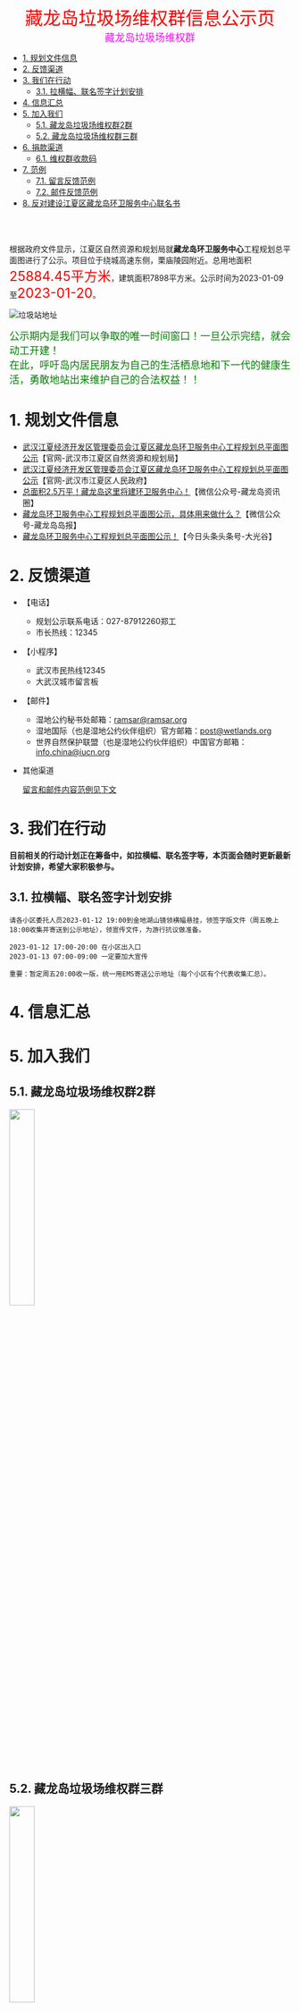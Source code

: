 <center><font size=6 color=red>藏龙岛垃圾场维权群信息公示页</font></center>
<center><font size=4 color=#FF00FF>藏龙岛垃圾场维权群</font></center>
<!-- TOC -->

- [1. 规划文件信息](#1-规划文件信息)
- [2. 反馈渠道](#2-反馈渠道)
- [3. 我们在行动](#3-我们在行动)
    - [3.1. 拉横幅、联名签字计划安排](#31-拉横幅联名签字计划安排)
- [4. 信息汇总](#4-信息汇总)
- [5. 加入我们](#5-加入我们)
    - [5.1. 藏龙岛垃圾场维权群2群](#51-藏龙岛垃圾场维权群2群)
    - [5.2. 藏龙岛垃圾场维权群三群](#52-藏龙岛垃圾场维权群三群)
- [6. 捐款渠道](#6-捐款渠道)
    - [6.1. 维权群收款码](#61-维权群收款码)
- [7. 范例](#7-范例)
    - [7.1. 留言反馈范例](#71-留言反馈范例)
    - [7.2. 邮件反馈范例](#72-邮件反馈范例)
- [8. 反对建设江夏区藏龙岛环卫服务中心联名书](#8-反对建设江夏区藏龙岛环卫服务中心联名书)

<!-- /TOC -->
<br><br>

根据政府文件显示，江夏区自然资源和规划局就**藏龙岛环卫服务中心**工程规划总平面图进行了公示。项目位于绕城高速东侧，栗庙陵园附近。总用地面积<font color=Red size=5>25884.45平方米</font>，建筑面积7898平方米。公示时间为2023-01-09至<font color=Red size=5>2023-01-20</font>。


![垃圾站地址](./垃圾站地址.jpg)

<font color=#008000 size=4>
公示期内是我们可以争取的唯一时间窗口！一旦公示完结，就会动工开建！<br>
在此，呼吁岛内居民朋友为自己的生活栖息地和下一代的健康生活，勇敢地站出来维护自己的合法权益！！
</font>


# 1. 规划文件信息
- [武汉江夏经济开发区管理委员会江夏区藏龙岛环卫服务中心工程规划总平面图公示](http://gtghj.wuhan.gov.cn/jx/pc-1046-335799.html)【官网-武汉市江夏区自然资源和规划局】
- [武汉江夏经济开发区管理委员会江夏区藏龙岛环卫服务中心工程规划总平面图公示](http://www.jiangxia.gov.cn/xxgk_22343/zc/qtwj/gsgg_22348/202301/t20230109_2127299.shtml)【官网-武汉市江夏区人民政府】
- [总面积2.5万平！藏龙岛这里将建环卫服务中心！](https://mp.weixin.qq.com/s/5h5nQGj7vLQ-Iw99nIxy5w)【微信公众号-藏龙岛资讯圈】
- [藏龙岛环卫服务中心工程规划总平面图公示，具体用来做什么？](https://mp.weixin.qq.com/s/hYMX8rLntHtoiFDS7GwUAQ)【微信公众号-藏龙岛岛报】
- [藏龙岛环卫服务中心工程规划总平面图公示！](https://www.toutiao.com/w/1754643863936072/?app=news_article&timestamp=1673457709&use_new_style=1&share_token=C36590E0-88B5-4567-9F20-5B74552D6886&tt_from=weixin&utm_source=weixin&utm_medium=toutiao_ios&utm_campaign=client_share&wxshare_count=1&source=m_redirect)【今日头条头条号-大光谷】


# 2. 反馈渠道
- 【电话】
    - 规划公示联系电话：027-87912260郑工
    - 市长热线：12345
- 【小程序】
    - 武汉市民热线12345
    - 大武汉城市留言板
- 【邮件】
    - 湿地公约秘书处邮箱：ramsar@ramsar.org
    - 湿地国际（也是湿地公约伙伴组织）官方邮箱：post@wetlands.org
    - 世界自然保护联盟（也是湿地公约伙伴组织）中国官方邮箱：info.china@iucn.org
- 其他渠道

    [留言和邮件内容范例见下文](#6-范例)


# 3. 我们在行动
**目前相关的行动计划正在筹备中，如拉横幅、联名签字等，本页面会随时更新最新计划安排，希望大家积极参与。**

## 3.1. 拉横幅、联名签字计划安排
```
请各小区委托人员2023-01-12 19:00到金地湖山镜领横幅悬挂，领签字版文件（周五晚上18:00收集并寄送到公示地址），领宣传文件，为游行抗议做准备。

2023-01-12 17:00-20:00 在小区出入口
2023-01-13 07:00-09:00 一定要加大宣传

重要：暂定周五20:00收一版，统一用EMS寄送公示地址（每个小区有个代表收集汇总）。
```

# 4. 信息汇总

# 5. 加入我们
## 5.1. 藏龙岛垃圾场维权群2群
<img src="维权群2.jpg" width="30%">

## 5.2. 藏龙岛垃圾场维权群三群
<img src="维权群3.png" width="30%">

*本群由岛民自发聚集，用于共享信息和组织活动宣传等，希望大家都能积极参与。*

# 6. 捐款渠道

## 6.1. 维权群收款码
<img src="维权群收款码.jpg" width="30%">

<font color=Red size=4>捐款请备注群名</font>

*出于自愿原则，有人的出人，有力的出力，为维护我们的家园贡献自己的一份力量*

**此收款码用于维权相关的活动资金，由群里财会专业的美女负责管理。活动资金的收支明细一般会在每晚进行公示，公示信息也会同步更新到此页面**


# 7. 范例
## 7.1. 留言反馈范例
```
你好。据武汉市江夏区自然和规划局网站公示，将在藏龙岛栗庙路附近规划建设藏龙岛环卫服务中心。我及其他附近居民都非常反对该项目选址在此处。理由如下。
一、严重影响交通秩序及交通安全。栗庙路是该区域唯一的主干道，且正在建设中小学，环卫服务中心建成后，会有大量垃圾车出入，另外，燃烧垃圾形成的大量烟雾会极大的降低能见度。以上因素会严重影响车辆的正常行驶，给周边居民出行带来不便，危及居民及小朋友的出行安全，甚至引发交通事故。
二，严重损害附近居民的身心健康。该选址附近有栗庙社区、长投绿城兰园、金地湖山境、龙苑兰岸、保利清能西海岸等多个小区，距保利清能西海岸小区直线距离仅1.5公里，有美院、纺织大学、武汉外语外事职业学院、武汉体育学院等众多大学，居民人数多且居住密度高。垃圾中含有大量的二氯甲烷等有毒有害物质，其产生的腐坏臭味会危害人体的呼吸系统、循环系统、消化系统、内分泌系统和神经系统，甚至有致癌的风险。此外，垃圾焚烧会产生氮氧化物、二氧化硫、烟尘和可吸入颗粒（PM2.5）等多种有害物质，会严重危害呼吸系统、神经系统、免疫系统及生殖和发育，也有致癌的风险。这些有害物质会扩散直至覆盖整个藏龙岛，给周边居民以及中小学生的身心健康带来巨大的、不可逆转的伤害！
三、严重破坏优良的生态环境。不久前，《湿地公约》第十四届缔约方大会在武汉举行。习近平总书记在开幕式上指出，湿地保护发展，具有十分重要的意义，我们要守住湿地生态安全边界，为子孙后代留下大美湿地。垃圾场及转运规划需远离动植物保护区，而该选址距离国家级的生态保护区藏龙岛湿地公园的直线距离仅1.6公里，垃圾产生的种种有害物质会严重污染水体和土壤，甚至造成各种稀有动植物的死亡，极大的破害湿地及其生态功能。
综上，该建设方案有害于百姓的利益，有悖于生态文明建设的基本要求。望有关部门领导仔细研判，慎重考虑。
```

## 7.2. 邮件反馈范例
邮件标题：`Need your help to protect CangLong Island National Wetland Park`

邮件内容如下：
```
Dear Convention's Secretariat：

    We know that at the 14th Conference of the Parties, 146 Parties including China and 55 observer organizations signed the International Convention on Wetlands on 22 November 2022. The theme of the conference is "Cherish Wetlands, Harmonious Coexistence between man and Nature".
    However, at the beginning of 2023, in Wuhan, where the meeting was held, a national-level wetland public park CangLong Island National Wetland Park will be destroyed. Because a garbage collection center covering 25,884.45 square meters will be built next to the beautiful wetland site.This planned garbage collection center is only 1.3km away as the direct line.About 500 tons of garbage will be disposed of daily and at least 170 garbage trucks will be parked there. This will inevitably damage the surrounding air, soil and groundwater. This new waste treatment center in Wuhan, will have a huge impact on the surrounding environment of the wetland. In severe cases, groundwater will be damaged, oxygen-rich ions in the air will be affected, heavy metals will suddenly exceed the standard, and wetland native animals and migratory birds will be damaged.
	As residents here, we like this wetland park very much, and we don't want it to be destroyed. Therefore, we firmly oppose the plan to build a garbage dump canter. We hope you can help us to prevent this disaster and protect this beautiful wetland environment.
    Looking forward to your response.

Sincerely,
签自己的名字
```

# 8. 反对建设江夏区藏龙岛环卫服务中心联名书
```
尊敬的领导：
首先感谢在百忙之中，愿意倾听我们百姓的真实心声，也希望各位领导在了解该事项后能够给予我们片区居民真切的关怀和帮助。
我们是武汉市江夏区藏龙岛栗庙路片区的居民，作为普通的民众，我们在藏龙岛栗庙路片区工作生活，为了在房价如此之高的今天拥有一套属于自己的房子，老百姓拿出全家三代的积蓄还要贷款。可是最近不知道是出于何种原因的考量，经江夏区自然资源和规划局审查公示，规划在藏龙岛栗庙路附近建藏龙岛环卫服务中心（25,884.45平米的大型的垃圾中转站），引起周边小区全体业主的极度悲愤。
在这两天中，我们多次打12345市长热线、向市规划局经开区分局、开发区管委会、信访办投诉并未得到明确答复。在此，我们表示坚决反对垃圾中转站建在藏龙岛栗庙路附近。理由有以下几点：
第一：垃圾站项目不科学，依据不足。根据《城镇环境卫生设施设置标准》，垃圾转运站运行时有大量垃圾收集车及大型垃圾转运车进出，故垃圾转运站所在地道路应宽敞、车流量均衡，与城市交通干道连接简洁等，使垃圾收集车及转运车的运营有较好的通行条件，对转运站附近道路的交通秩序不产生明显的影响。目前藏龙岛只有一条主干道栗庙路，连接沪渝高速，每天路上有各种大货车大卡车，工程运输车，栗庙路上7个小区居民出行都是靠这条主要干道，垃圾中转站建设后再加上不断运行的垃圾运输车，整个栗庙路将造成交通堵塞，水泄不通；
第二：垃圾站选址不适当，距离多个小区直线距离才1.5公里。附近有栗庙社区、长投绿城兰园、金地湖山境、龙苑兰岸、保利清能西海岸等小区，有美院、纺织大学、武汉外语外事、武汉体育学院等众多大学，有藏龙一小、藏龙三小（建设中）、二中（建设中）等众多中小学，大量垃圾车出入非常影响近200,000居民及小朋友的出行安全，严重干扰正常的交通。华中师范大学学者在《城市环境与城市生态》（2012年6月第25卷3期）发表的学术论文《上海市某生活垃圾中转站污染特征》论文中，可以看出中转站与周边的空气环境息息相关，直接影响到空气质量，在转运生活垃圾过程中不可避免的向外排泄污水、污气，污水长期沉淀于地下后形成永久性污染源几十年都无法清除。危害附近居民及中小学生的身心健康，其垃圾腐臭味还会危害居民的神经系统，机器在作业过程中产生的音波直接影响居民的正常休息；
第三：垃圾场及转运站规划需要远离动植物保护区。规划地点附近直线1.6公里还有一个国家级的生态保护区藏龙岛湿地公园，根据2022年11月06日湖北武汉第十四届《湿地公约》呼吁，推进湿地保护、修复、管理以及合理和可持续利用的立法和执法，采取湿地保护和修复措施，以应对社会、经济和环境挑战。国家林业和草原局副局长谭光明说，“武汉宣言”是一份凝聚各方共识、展示全球意愿的重要文件，向世界宣告了中国加强生态文明建设、推进湿地保护事业高质量发展的决心和责任。《湿地公约》秘书长穆松达·蒙巴说，“武汉宣言”的通过，展现了各缔约方对湿地保护的高度重视和创新举措。藏龙岛是属于湿地保护的范围，允许建设垃圾中转站将会对湿地产生不可逆转的环境影响。
综上，该项目对周围环境、民生的消极影响是巨大的。作为该项目附近居民，我们呼吁请党和政府倾听人民的诉求并为人民做主!现藏龙岛小区栗庙路片区居民强烈要求:公示规划主管部门审批同意文件；公示环境影响评价文件，藏龙岛环卫服务中心项目规划，停止在国家级的生态保护区藏龙岛湿地附近建设任何垃圾处理设施的考虑，请政府还我们一片绿水青山，让普通民众能够看到美丽中国的国策在我们身边得到如实的贯彻与执行!
此致，最强烈的期盼!

藏龙岛栗庙路片区居民

2023年1月11日
```